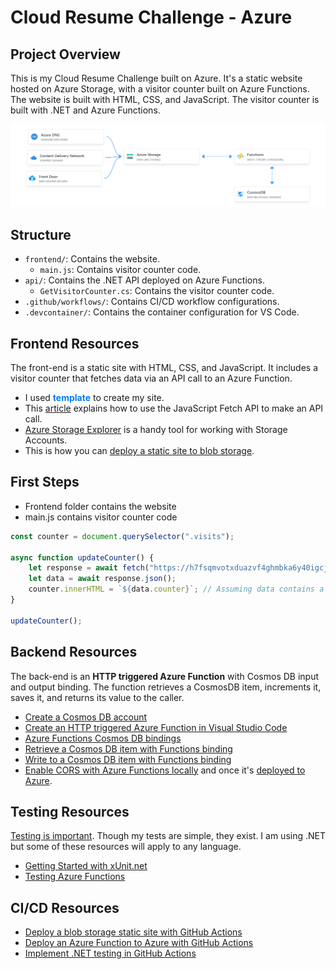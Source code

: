 # Cloud Resume Challenge - Azure

## Project Overview

This is my Cloud Resume Challenge built on Azure. It's a static website hosted on Azure Storage, with a visitor counter built on Azure Functions. The website is built with HTML, CSS, and JavaScript. The visitor counter is built with .NET and Azure Functions.

![Arquitectura](/Frontend/website/assets/architecture.png) 

## Structure

- `frontend/`: Contains the website.
  - `main.js`: Contains visitor counter code.
- `api/`: Contains the .NET API deployed on Azure Functions.
  - `GetVisitorCounter.cs`: Contains the visitor counter code.
- `.github/workflows/`: Contains CI/CD workflow configurations.
- `.devcontainer/`: Contains the container configuration for VS Code.

## Frontend Resources

The front-end is a static site with HTML, CSS, and JavaScript. It includes a visitor counter that fetches data via an API call to an Azure Function.

- I used **<span style="color:#007bff">template</span>** to create my site.
- This [article](https://www.digitalocean.com/community/tutorials/how-to-use-the-javascript-fetch-api-to-get-data) explains how to use the JavaScript Fetch API to make an API call.
- [Azure Storage Explorer](https://azure.microsoft.com/en-us/products/storage/storage-explorer/) is a handy tool for working with Storage Accounts.
- This is how you can [deploy a static site to blob storage](https://learn.microsoft.com/en-us/azure/storage/blobs/storage-blob-static-website-host).


## First Steps

- Frontend folder contains the website
- main.js contains visitor counter code

```js
const counter = document.querySelector(".visits");

async function updateCounter() {
    let response = await fetch("https://h7fsqmvotxduazvf4ghmbka6y40igcjx.lambda-url.us-east-1.on.aws/");
    let data = await response.json();
    counter.innerHTML = `${data.counter}`; // Assuming data contains a "counter" key
}

updateCounter();
```

## Backend Resources  
The back-end is an **HTTP triggered Azure Function** with Cosmos DB input and output binding. The function retrieves a CosmosDB item, increments it, saves it, and returns its value to the caller.  

- [Create a Cosmos DB account](https://learn.microsoft.com/en-us/azure/cosmos-db/nosql/quickstart-portal)  
- [Create an HTTP triggered Azure Function in Visual Studio Code](https://learn.microsoft.com/en-us/azure/azure-functions/functions-develop-vs-code?tabs=node-v4%2Cpython-v2%2Cisolated-process%2Cquick-create&pivots=programming-language-csharp)  
- [Azure Functions Cosmos DB bindings](https://learn.microsoft.com/en-us/azure/azure-functions/functions-bindings-cosmosdb-v2?tabs=isolated-process%2Cextensionv4&pivots=programming-language-csharp)  
- [Retrieve a Cosmos DB item with Functions binding](https://learn.microsoft.com/en-us/azure/azure-functions/functions-bindings-cosmosdb-v2-input?tabs=python-v2%2Cisolated-process%2Cnodejs-v4%2Cextensionv4&pivots=programming-language-csharp)  
- [Write to a Cosmos DB item with Functions binding](https://learn.microsoft.com/en-us/azure/azure-functions/functions-bindings-cosmosdb-v2-output?tabs=python-v2%2Cisolated-process%2Cnodejs-v4%2Cextensionv4&pivots=programming-language-csharp)  
- [Enable CORS with Azure Functions locally](https://learn.microsoft.com/en-us/azure/azure-functions/functions-develop-local?pivots=programming-language-csharp#local-settings-file) and once it's [deployed to Azure](https://learn.microsoft.com/en-us/azure/azure-functions/functions-how-to-use-azure-function-app-settings?tabs=azure-portal%2Cto-premium#cors).  

## Testing Resources  
[Testing is important](https://dev.to/flippedcoding/its-important-to-test-your-code-3lid). Though my tests are simple, they exist. I am using .NET but some of these resources will apply to any language.  

- [Getting Started with xUnit.net](https://xunit.net/docs/getting-started/v2/netcore/cmdline)  
- [Testing Azure Functions](https://docs.github.com/en/actions/use-cases-and-examples/building-and-testing/building-and-testing-net)  

## CI/CD Resources  
- [Deploy a blob storage static site with GitHub Actions](https://learn.microsoft.com/en-us/azure/storage/blobs/storage-blobs-static-site-github-actions?tabs=openid)  
- [Deploy an Azure Function to Azure with GitHub Actions](https://github.com/marketplace/actions/azure-functions-action)  
- [Implement .NET testing in GitHub Actions](https://docs.github.com/en/actions/use-cases-and-examples/building-and-testing/building-and-testing-net)  


